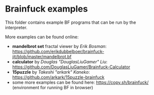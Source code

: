 # Brainfuck examples

This folder contains example BF programs that can be run by the interpreter.

More examples can be found online:
- **mandelbrot set** fractal viewer by *Erik Bosman*: https://github.com/erikdubbelboer/brainfuck-jit/blob/master/mandelbrot.bf
- **calculator** by *Douglas "DouglasLiuGamer" Liu*: https://github.com/DouglasLiuGamer/Brainfuck-Calculator
- **15puzzle** by *Takeshi "arkark" Kaneko*: https://github.com/arkark/15puzzle-brainfuck
- some more examples can be found here: https://copy.sh/brainfuck/ \
  (environment for running BF in browser)
